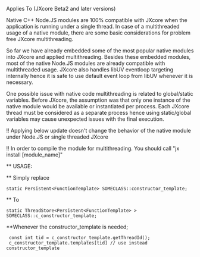 Applies To (JXcore Beta2 and later versions)

Native C++ Node.JS modules are 100% compatible with JXcore when the application is running under a single thread. In case of a multithreaded usage of a native module, there are some basic considerations for problem free JXcore multithreading.
 
So far we have already embedded some of the most popular native modules into JXcore and applied multithreading. Besides these embedded modules, most of the native Node.JS modules are already compatible with multithreaded usage. JXcore also handles libUV eventloop targeting internally hence it is safe to use default event loop from libUV whenever it is necessary.
 
One possible issue with native code multithreading is related to global/static variables. Before JXcore, the assumption was that only one instance of the native module would be available or instantiated per process. Each JXcore thread must be considered as a separate process hence using static/global variables may cause unexpected issues with the final execution.

!! Applying below update doesn't change the behavior of the native module under Node.JS or single threaded JXcore

!! In order to compile the module for multithreading. You should call "jx install [module_name]" 


** USAGE:

** Simply replace

```static Persistent<FunctionTemplate> SOMECLASS::constructor_template;```

** To
 
```static ThreadStore<Persistent<FunctionTemplate> > SOMECLASS::c_constructor_template;```
 
**Whenever the constructor_template is needed;
 
 
```
 const int tid = c_constructor_template.getThreadId();
 c_constructor_template.templates[tid] // use instead constructor_template
``` 
